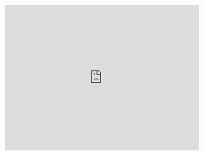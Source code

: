<iframe src="http://www.bilibili.com/html/html5player.html?aid=13019042&cid=21377247" width="640" height="480" frameborder="0" webkitallowfullscreen mozallowfullscreen allowfullscreen></iframe>
